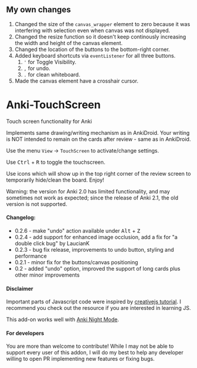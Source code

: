 ## My own changes
1. Changed the size of the `canvas_wrapper` element to zero because it was interfering with selection even when canvas was not displayed.
2. Changed the resize function so it doesn't keep continously increasing the width and height of the canvas element.
3. Changed the location of the buttons to the bottom-right corner.
4. Added keyboard shortcuts via `eventListener` for all three buttons.
    1. `'` for Toggle Visibility.
    2. `,` for undo.
    3. `.` for clean whiteboard.
5. Made the canvas element have a crosshair cursor.

# Anki-TouchScreen
Touch screen functionality for Anki

Implements same drawing/writing mechanism as in AnkiDroid. Your writing is NOT intended to remain on the cards after review - same as in AnkiDroid.

Use the menu `View` → `TouchScreen` to activate/change settings.

Use <kbd>Ctrl</kbd> + <kbd>R</kbd> to toggle the touchscreen.

Use icons which will show up in the top right corner of the review screen to temporarily hide/clean the board.
Enjoy!

Warning: the version for Anki 2.0 has limited functionality, and may sometimes not work as expected; since the release of Anki 2.1, the old version is not supported.


#### Changelog:
- 0.2.6 - make "undo" action available under <kbd>Alt</kbd> + <kbd>Z</kbd>
- 0.2.4 - add support for enhanced image occlusion, add a fix for "a double click bug" by LaucianK 
- 0.2.3 - bug fix release, improvements to undo button, styling and performance
- 0.2.1 - minor fix for the buttons/canvas positioning
- 0.2 - added "undo" option, improved the support of long cards plus other minor improvements

#### Disclaimer
Important parts of Javascript code were inspired by <a href="http://creativejs.com/tutorials/painting-with-pixels/index.html" rel="nofollow">creativejs tutorial</a>. I recommend you check out the resource if you are interested in learning JS.

This add-on works well with <a href="https://ankiweb.net/shared/info/1496166067">Anki Night Mode</a>.

#### For developers
You are more than welcome to contribute! While I may not be able to support every user of this addon, I will do my best to help any developer willing to open PR implementing new features or fixing bugs.
